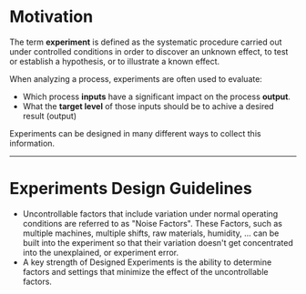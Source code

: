 # Motivation
The term **experiment** is defined as the systematic procedure carried out under controlled conditions in order to discover an unknown effect, to test or establish a hypothesis, or to illustrate a known effect.

When analyzing a process, experiments are often used to evaluate:
- Which process **inputs** have a significant impact on the process **output**.
- What the **target level** of those inputs should be to achive a desired result (output)

Experiments can be designed in many different ways to collect this information.

---
# Experiments Design Guidelines
- Uncontrollable factors that include variation under normal operating conditions are referred to as "Noise Factors".
These Factors, such as multiple machines, multiple shifts, raw materials, humidity, ... can be built into the experiment so that their variation doesn't get concentrated into the unexplained, or experiment error.
- A key strength of Designed Experiments is the ability to determine factors and settings that minimize the effect of the uncontrollable factors.
